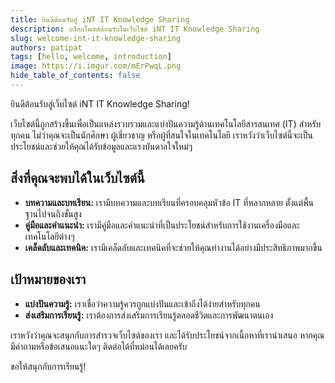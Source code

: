 ```yaml
---
title: ยินดีต้อนรับสู่ iNT IT Knowledge Sharing
description: บล็อกโพสต์ต้อนรับในเว็บไซต์ iNT IT Knowledge Sharing
slug: welcome-int-it-knowledge-sharing
authors: patipat
tags: [hello, welcome, introduction]
image: https://i.imgur.com/mErPwqL.png
hide_table_of_contents: false
---
```


ยินดีต้อนรับสู่เว็บไซต์ iNT IT Knowledge Sharing!

เว็บไซต์นี้ถูกสร้างขึ้นเพื่อเป็นแหล่งรวบรวมและแบ่งปันความรู้ด้านเทคโนโลยีสารสนเทศ (IT) สำหรับทุกคน ไม่ว่าคุณจะเป็นนักศึกษา ผู้เชี่ยวชาญ หรือผู้ที่สนใจในเทคโนโลยี เราหวังว่าเว็บไซต์นี้จะเป็นประโยชน์และช่วยให้คุณได้รับข้อมูลและแรงบันดาลใจใหม่ๆ
<!-- truncate -->

## สิ่งที่คุณจะพบได้ในเว็บไซต์นี้

* **บทความและบทเรียน:** เรามีบทความและบทเรียนที่ครอบคลุมหัวข้อ IT ที่หลากหลาย ตั้งแต่พื้นฐานไปจนถึงขั้นสูง
* **คู่มือและคำแนะนำ:** เรามีคู่มือและคำแนะนำที่เป็นประโยชน์สำหรับการใช้งานเครื่องมือและเทคโนโลยีต่างๆ
* **เคล็ดลับและเทคนิค:** เรามีเคล็ดลับและเทคนิคที่จะช่วยให้คุณทำงานได้อย่างมีประสิทธิภาพมากขึ้น

## เป้าหมายของเรา

* **แบ่งปันความรู้:** เราเชื่อว่าความรู้ควรถูกแบ่งปันและเข้าถึงได้ง่ายสำหรับทุกคน
* **ส่งเสริมการเรียนรู้:** เราต้องการส่งเสริมการเรียนรู้ตลอดชีวิตและการพัฒนาตนเอง

เราหวังว่าคุณจะสนุกกับการสำรวจเว็บไซต์ของเรา และได้รับประโยชน์จากเนื้อหาที่เรานำเสนอ หากคุณมีคำถามหรือข้อเสนอแนะใดๆ ติดต่อได้ที่หม่อนได้เลยครับ

ขอให้สนุกกับการเรียนรู้!